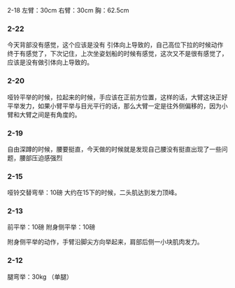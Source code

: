﻿2-18 
左臂：30cm
右臂：30cm
胸：62.5cm


### 2-22
今天背部没有感觉，这个应该是没有 引体向上导致的，自己高位下拉的时候动作终于有感觉了，下次记住，上次坐姿划船的时候有感觉，这次又不是很有感觉了，应该是没有做引体向上导致的。


### 2-20
哑铃平举的时候，拉起来的时候，手应该在正前方位置，这样的话，大臂这块正好平举发力，如果小臂平举与目光平行的话，那么大臂一定是往外侧偏移的，因为小臂和大臂之间是有角度的。

### 2-19
自由深蹲的时候，腰要挺直，今天做的时候就是发现自己腰没有挺直出现了一些问题，腰部压迫感强烈

### 2-15
哑铃交替弯举：10磅
大约在15下的时候，二头肌达到发力顶峰。

### 2-13
前平举：10磅
附身侧平举：10磅

附身侧平举的动作，手臂沿脚尖方向举起来，肩部后侧一小块肌肉发力。

### 2-12
腿弯举：30kg （单腿）


